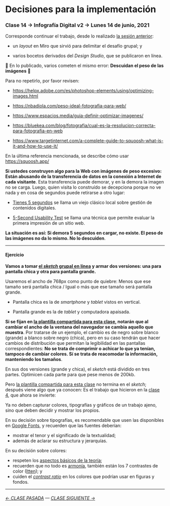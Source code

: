 # Decisiones para la implementación 

### Clase 14 → Infografía Digital v2 → Lunes 14 de junio, 2021

Corresponde continuar el trabajo, desde lo realizado [la sesión anterior](https://github.com/profesorfaco/dno075-2021-1/tree/main/clase-13): 

- un *layout* en Miro que sirvió para delimitar el desafío grupal; y

- varios bocetos derivados del *Design Studio*, que se publicaron en línea.

:rotating_light:  En lo publicado, varios cometen el mismo error: **Descuidan el peso de las imágenes** :rotating_light: 

Para no repetirlo, por favor revisen: 

- https://helpx.adobe.com/es/photoshop-elements/using/optimizing-images.html

- https://nbadiola.com/peso-ideal-fotografia-para-web/

- https://www.espacios.media/guia-definir-optimizar-imagenes/ 

- https://bluekea.com/blog/fotografia/cual-es-la-resolucion-correcta-para-fotografia-en-web 

- https://www.targetinternet.com/a-complete-guide-to-squoosh-what-is-it-and-how-to-use-it/

En la última referencia mencionada, se describe cómo usar https://squoosh.app/

**Si ustedes construyen algo para la Web con imágenes de peso excesivo: Están abusando de la transferencia de datos en la conexión a Internet de cada visitante**. Esta transferencia puede demorar, y en la demora la imagen no se carga. Luego, quien visita lo construído se decepciona porque no ve nada y en cosa de segundos puede retirarse a otro lugar:

- [Tienes 5 segundos](http://www.tienes5segundos.cl/) se llama un viejo clásico local sobre gestión de contenidos digitales. 

- [5-Second Usability Test](https://www.nngroup.com/videos/5-second-usability-test/) se llama una técnica que permite evaluar la primera impresión de un sitio web. 

**La situación es así: Si demora 5 segundos en cargar, no existe. El peso de las imágenes no da lo mismo. No lo descuiden**.

- - - - - - - - - - - - - -

#### Ejercicio

**Vamos a tomar [el *sketch* grupal en línea](https://github.com/profesorfaco/dno075-2021-1/tree/main/clase-13#todos-los-sketches-en-l%C3%ADnea) y armar dos versiones: una para pantalla chica y otra para pantalla grande.** 

Usaremos el ancho de 768px como punto de quiebre: Menos que ese tamaño será pantalla chica / Igual o más que ese tamaño será pantalla grande. 

- Pantalla chica es la de *smartphone* y *tablet* vistos en vertical. 

- Pantalla grande es la de *tablet* y computadora apaisada. 

**Si se fijan en [la plantilla compartida para esta clase](https://profesorfaco.github.io/dno075-2021-1/clase-14/), notarán que al cambiar el ancho de la ventana del navegador se cambia aquello que muestra**. Por tratarse de un ejemplo, el cambio es de negro sobre blanco (grande) a blanco sobre negro (chica), pero en su caso tendrán que hacer cambios de distribución que permitan la legibilidad en las pantallas correspondientes: **No se trata de comprimir o achicar lo que ya tenían, tampoco de cambiar colores. Sí se trata de reacomodar la información, manteniendo los tamaños**.

En sus dos versiones (grande y chica), el *sketch* está dividido en tres partes. Optimicen cada parte para que pese menos de 200kb.

Pero [la plantilla compartida para esta clase](https://profesorfaco.github.io/dno075-2021-1/clase-14/) no termina en el *sketch*; después viene algo que ya conocen: Es el trabajo que hicieron en la [clase 4](https://profesorfaco.github.io/dno075-2021-1/clase-04/), que ahora se invierte: 

Ya no deben capturar colores, tipografías y gráficos de un trabajo ajeno, sino que deben decidir y mostrar los propios.

En su decisión sobre tipografías, es recomendable que usen las disponibles en [Google Fonts](https://fonts.google.com/), y recuerden que las fuentes deberían: 

- mostrar el tenor y el significado de la textualidad; 
- además de aclarar su estructura y jerarquías.

En su decisión sobre colores:

- respeten los [aspectos básicos de la teoría](https://www.instagram.com/p/CP-_DSMo4vA/?utm_source=ig_web_copy_link); 
- recuerden que no todo es [armonía](https://www.fotonostra.com/grafico/compositivascolor.htm), también están los 7 contrastes de color ([Itten](https://drive.google.com/file/d/1SYMEvbFcgxNQb9_Vdy59teqOUoGuBv8t/view?usp=sharing)); y
- cuiden el [*contrast ratio*](https://webaim.org/articles/contrast/) en los colores que podrían usar en figuras y fondos.


- - - - - - - - - - -

###### [← CLASE PASADA](https://github.com/profesorfaco/dno075-2021/tree/main/clase-13) — [CLASE SIGUIENTE →](https://github.com/profesorfaco/dno075-2021/tree/main/clase-15)
